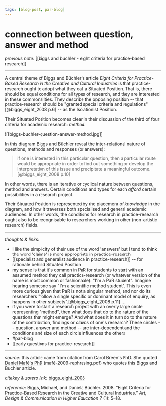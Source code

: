 ```yaml
---
tags: [blog-post, par-blog]
---
```


# connection between question, answer and method

_previous note:_ [[biggs and buchler - eight criteria for practice-based research]]

---

A central theme of Biggs and Büchler's article _Eight Criteria for Practice-Based Research in the Creative and Cultural Industries_ is that practice-research ought to adopt what they call a Situated Position. That is, there should be equal conditions for all types of research, and they are interested in these commonalities. They describe the opposing position -- that practice-research should be "granted special criteria and regulations"[@biggs_eight_2008 p.6] -- as the Isolationist Position.

Their Situated Position becomes clear in their discussion of the third of four criteria for academic research: _method_.

![[biggs-buchler-question-answer-method.jpg]]

In this diagram Biggs and Büchler reveal the inter-relational nature of questions, methods and responses (or answers): 

>if one is interested in this particular question, then a particular route would be appropriate in order to find out something or develop the interpretation of this issue and precipitate a meaningful outcome.[@biggs_eight_2008 p.10]

In other words, there is an iterative or cyclical nature between questions, method and answers. Certain conditions and types for each _afford_ certain possibilities in a research project. 

Their Situated Position is represented by the placement of _knowledge_ in the diagram, and how it traverses both specialised and general academic audiences. In other words, the conditions for research in practice-research ought also to be recognisable to researchers working in other (non-artistic research) fields.


---

_thoughts & links:_

- I like the simplicity of their use of the word 'answers' but I tend to think the word 'claims' is more appropriate in practice-research
- [[specialist and generalist audience in practice-research]] -- for rationale behind Situated Position
- my sense is that it's common in PaR for students to start with an assumed method they call practice-research (or whatever version of the name is most common or fashionable): "I'm a PaR student". Imagine hearing someone say "I'm a scientific method student". This is even more curious given that PaR is not a singular method, and nor do its researchers "follow a single specific or dominant model of enquiry, as happens in other subjects".[@biggs_eight_2008 p.11] ... 
- if you were to start a research project with an overly large circle representing "method", then what does that do to the nature of the questions that might emerge? And what does it in turn do to the nature of the contribution, findings or _claims_ of one's research? These circles -- question, answer and method -- are inter-dependent and the conditions and size of each circle influences the others
- #par-blog 
- [[early questions for practice-research]]

---

_source:_ this article came from citation from Carol Breen's PhD. She quoted [Daniel Mafé's PhD](hook://file/qcEJAzdZb?p=QWN0aW9uLzIwMjAwNzE0IC0gZG9jcyB0byBwcm9jZXNz&n=mafe%CC%81-2009-rephrasing.pdf) (mafé-2009-rephrasing.pdf) who quotes this Biggs and Buchler article. 

_citekey & zotero link:_ [biggs_eight_2008](zotero://select/items/1_A2UEBPJN)

_reference:_ Biggs, Michael, and Daniela Büchler. 2008. “Eight Criteria for Practice-Based Research in the Creative and Cultural Industries.” _Art, Design & Communication in Higher Education 7_ (1): 5–18.
